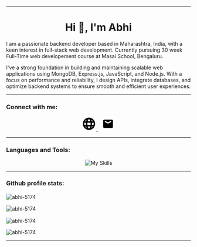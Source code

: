 
<!--
**Abhi-5174/Abhi-5174** is a ✨ _special_ ✨ repository because its `README.md` (this file) appears on your GitHub profile.

Here are some ideas to get you started:

- 🔭 I’m currently working on ...
- 🌱 I’m currently learning ...
- 👯 I’m looking to collaborate on ...
- 🤔 I’m looking for help with ...
- 💬 Ask me about ...
- 📫 How to reach me: ...
- 😄 Pronouns: ...
- ⚡ Fun fact: ...
-->
<hr>
<h1 align="center"> Hi 👋, I'm Abhi </h1>
<p>
  I am a passionate backend developer based in Maharashtra, India, with a keen interest in full-stack web development. Currently pursuing 30 week Full-Time web developement course at Masai School, Bengaluru.

  I've a strong foundation in building and maintaining scalable web applications using MongoDB, Express.js, JavaScript, and Node.js. With a focus on performance and reliability,  I design APIs, integrate databases, and optimize backend systems to ensure smooth and efficient user experiences.
</p>
<hr>

### **Connect with me:**
<p align="center">
  
  <a href="https://abhi-5174.github.io/.dev/" target="_blank">
  <img src="./images/website.svg" alt="website" height="40" width="40"/>
  </a> &nbsp;
  
  <a href="mailto:abhi8483999@gmail.com" target="_blank">
  <img src="./images/email.svg" alt="email" height="40" width="40"/>
  </a>
  
</p>

<hr>

### **Languages and Tools:**

<p align="center">
  <img src="https://skillicons.dev/icons?i=html,css,js,mongodb,nodejs,express,vscode" alt="My Skills"/>
</p>

<hr>

### **Github profile stats:**
<p>
  
  <img align="center" src="https://github-readme-stats.vercel.app/api/top-langs?username=abhi-5174&show_icons=true&locale=en&layout=compact" alt="abhi-5174" /> &nbsp; 
  
  <img align="center" src="https://github-readme-stats.vercel.app/api?username=abhi-5174&show_icons=true&locale=en" alt="abhi-5174" /> &nbsp; 
  
  <img align="center" src="https://github-readme-streak-stats.herokuapp.com/?user=abhi-5174&" alt="abhi-5174" /> &nbsp; 
  
  <img align="left" src="https://komarev.com/ghpvc/?username=abhi-5174&label=Profile%20views&color=0e75b6&style=flat" alt="abhi-5174" />  &nbsp; 
  
</p>

<hr>
